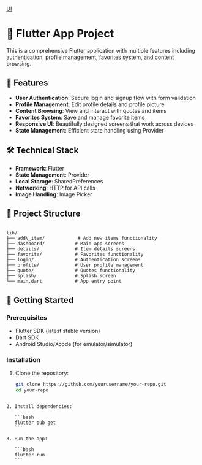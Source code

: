 [UI](https://github.com/user-attachments/assets/f3656317-0858-4171-b739-080dfdc9d4e9)

# 📱 Flutter App Project

This is a comprehensive Flutter application with multiple features including authentication, profile management, favorites system, and content browsing.

## 🌟 Features

- **User Authentication**: Secure login and signup flow with form validation  
- **Profile Management**: Edit profile details and profile picture  
- **Content Browsing**: View and interact with quotes and items  
- **Favorites System**: Save and manage favorite items  
- **Responsive UI**: Beautifully designed screens that work across devices  
- **State Management**: Efficient state handling using Provider  

## 🛠️ Technical Stack

- **Framework**: Flutter  
- **State Management**: Provider  
- **Local Storage**: SharedPreferences  
- **Networking**: HTTP for API calls  
- **Image Handling**: Image Picker  

## 📂 Project Structure

```

lib/
├── add\_item/            # Add new items functionality
├── dashboard/           # Main app screens
├── details/             # Item details screens
├── favorite/            # Favorites functionality
├── login/               # Authentication screens
├── profile/             # User profile management
├── quote/               # Quotes functionality
├── splash/              # Splash screen
└── main.dart            # App entry point

````

## 🚀 Getting Started

### Prerequisites

- Flutter SDK (latest stable version)  
- Dart SDK  
- Android Studio/Xcode (for emulator/simulator)  

### Installation

1. Clone the repository:
   ```bash
   git clone https://github.com/yourusername/your-repo.git
   cd your-repo
````

2. Install dependencies:

   ```bash
   flutter pub get
   ```

3. Run the app:

   ```bash
   flutter run
   ```
